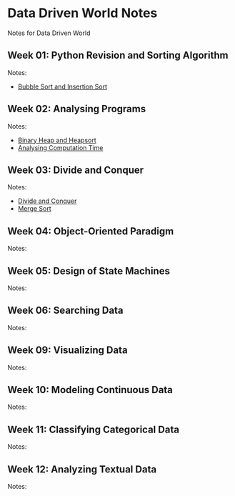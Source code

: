 # Data Driven World Notes
Notes for Data Driven World

## Week 01: Python Revision and Sorting Algorithm

Notes:
- [Bubble Sort and Insertion Sort](./BubbleSort_InsertionSort.ipynb)

## Week 02: Analysing Programs

Notes:
- [Binary Heap and Heapsort](./BinaryHeap_Heapsort.ipynb)
- [Analysing Computation Time](./ComputationTime.ipynb)

## Week 03: Divide and Conquer
Notes:
- [Divide and Conquer](./Divide_Conquer.ipynb)
- [Merge Sort](./Merge_Sort.ipynb)

## Week 04: Object-Oriented Paradigm
Notes:

## Week 05: Design of State Machines
Notes:

## Week 06: Searching Data
Notes:

## Week 09: Visualizing Data
Notes:

## Week 10: Modeling Continuous Data
Notes:

## Week 11: Classifying Categorical Data
Notes:

## Week 12: Analyzing Textual Data
Notes:



